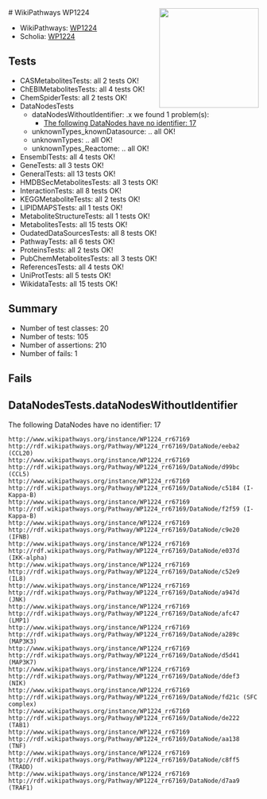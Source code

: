 <img style="float: right; width: 200px" src="https://upload.wikimedia.org/wikipedia/commons/thumb/8/83/Wplogo_with_text_500.png/640px-Wplogo_with_text_500.png" />
# WikiPathways WP1224

* WikiPathways: [WP1224](https://new.wikipathways.org/pathways/WP1224)
* Scholia: [WP1224](https://scholia.toolforge.org/wikipathways/WP1224)
## Tests
* CASMetabolitesTests: all 2 tests OK!
* ChEBIMetabolitesTests: all 4 tests OK!
* ChemSpiderTests: all 2 tests OK!
* DataNodesTests
    * dataNodesWithoutIdentifier: .x we found 1 problem(s):
        * [The following DataNodes have no identifier: 17](#8792c497)
    * unknownTypes_knownDatasource: .. all OK!
    * unknownTypes: .. all OK!
    * unknownTypes_Reactome: .. all OK!
* EnsemblTests: all 4 tests OK!
* GeneTests: all 3 tests OK!
* GeneralTests: all 13 tests OK!
* HMDBSecMetabolitesTests: all 3 tests OK!
* InteractionTests: all 8 tests OK!
* KEGGMetaboliteTests: all 2 tests OK!
* LIPIDMAPSTests: all 1 tests OK!
* MetaboliteStructureTests: all 1 tests OK!
* MetabolitesTests: all 15 tests OK!
* OudatedDataSourcesTests: all 8 tests OK!
* PathwayTests: all 6 tests OK!
* ProteinsTests: all 2 tests OK!
* PubChemMetabolitesTests: all 3 tests OK!
* ReferencesTests: all 4 tests OK!
* UniProtTests: all 5 tests OK!
* WikidataTests: all 15 tests OK!


## Summary

* Number of test classes: 20
* Number of tests: 105
* Number of assertions: 210
* Number of fails: 1

## Fails

<a name="8792c497" />

## DataNodesTests.dataNodesWithoutIdentifier

The following DataNodes have no identifier: 17
```
http://www.wikipathways.org/instance/WP1224_rr67169 http://rdf.wikipathways.org/Pathway/WP1224_rr67169/DataNode/eeba2 (CCL20)
http://www.wikipathways.org/instance/WP1224_rr67169 http://rdf.wikipathways.org/Pathway/WP1224_rr67169/DataNode/d99bc (CCL5)
http://www.wikipathways.org/instance/WP1224_rr67169 http://rdf.wikipathways.org/Pathway/WP1224_rr67169/DataNode/c5184 (I-Kappa-B)
http://www.wikipathways.org/instance/WP1224_rr67169 http://rdf.wikipathways.org/Pathway/WP1224_rr67169/DataNode/f2f59 (I-Kappa-B)
http://www.wikipathways.org/instance/WP1224_rr67169 http://rdf.wikipathways.org/Pathway/WP1224_rr67169/DataNode/c9e20 (IFNB)
http://www.wikipathways.org/instance/WP1224_rr67169 http://rdf.wikipathways.org/Pathway/WP1224_rr67169/DataNode/e037d (IKK-alpha)
http://www.wikipathways.org/instance/WP1224_rr67169 http://rdf.wikipathways.org/Pathway/WP1224_rr67169/DataNode/c52e9 (IL8)
http://www.wikipathways.org/instance/WP1224_rr67169 http://rdf.wikipathways.org/Pathway/WP1224_rr67169/DataNode/a947d (JNK)
http://www.wikipathways.org/instance/WP1224_rr67169 http://rdf.wikipathways.org/Pathway/WP1224_rr67169/DataNode/afc47 (LMP1)
http://www.wikipathways.org/instance/WP1224_rr67169 http://rdf.wikipathways.org/Pathway/WP1224_rr67169/DataNode/a289c (MAP3K3)
http://www.wikipathways.org/instance/WP1224_rr67169 http://rdf.wikipathways.org/Pathway/WP1224_rr67169/DataNode/d5d41 (MAP3K7)
http://www.wikipathways.org/instance/WP1224_rr67169 http://rdf.wikipathways.org/Pathway/WP1224_rr67169/DataNode/ddef3 (NIK)
http://www.wikipathways.org/instance/WP1224_rr67169 http://rdf.wikipathways.org/Pathway/WP1224_rr67169/DataNode/fd21c (SFC complex)
http://www.wikipathways.org/instance/WP1224_rr67169 http://rdf.wikipathways.org/Pathway/WP1224_rr67169/DataNode/de222 (TAB1)
http://www.wikipathways.org/instance/WP1224_rr67169 http://rdf.wikipathways.org/Pathway/WP1224_rr67169/DataNode/aa138 (TNF)
http://www.wikipathways.org/instance/WP1224_rr67169 http://rdf.wikipathways.org/Pathway/WP1224_rr67169/DataNode/c8ff5 (TRADD)
http://www.wikipathways.org/instance/WP1224_rr67169 http://rdf.wikipathways.org/Pathway/WP1224_rr67169/DataNode/d7aa9 (TRAF1)
```

